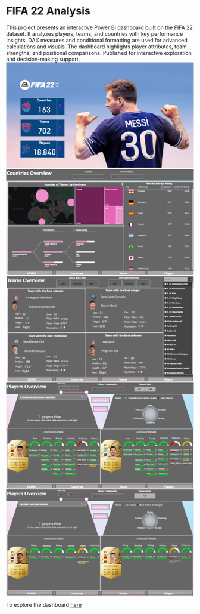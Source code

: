 # FIFA 22 Analysis
This project presents an interactive Power BI dashboard built on the FIFA 22 dataset.
It analyzes players, teams, and countries with key performance insights.
DAX measures and conditional formatting are used for advanced calculations and visuals.
The dashboard highlights player attributes, team strengths, and positional comparisons.
Published for interactive exploration and decision-making support.
![image alt](https://github.com/YoussefTarek11/FIFA-22-Analysis/blob/d2716216f469592a304e648f725ab966e5094e07/Screenshot%202025-08-30%20223432.png)
![image alt](https://github.com/YoussefTarek11/FIFA-22-Analysis/blob/85550d9e5df995f392e15f41f3e8a34727133fc5/Screenshot%202025-08-30%20223451.png)
![image alt](https://github.com/YoussefTarek11/FIFA-22-Analysis/blob/4af73c4948b53283f38cfea583d7658dda7959a8/Screenshot%202025-08-30%20223515.png)
![image alt](https://github.com/YoussefTarek11/FIFA-22-Analysis/blob/e4fcb7ff0baf588bcd2df9e375595c4e677362c6/Screenshot%202025-08-30%20223541.png)
![image alt](https://github.com/YoussefTarek11/FIFA-22-Analysis/blob/7a4b4664c06dcb1c4cde6c34e476d97ece780bd5/Screenshot%202025-08-30%20223605.png)

To explore the dashboard [here](https://drive.google.com/file/d/1cA9QRPv7NZc_b7I3v_mfRN1szPf8w4cy/view?usp=drive_link)
